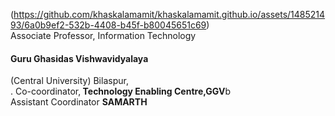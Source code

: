 (https://github.com/khaskalamamit/khaskalamamit.github.io/assets/148521493/6a0b9ef2-532b-4408-b45f-b80045651c69) </br>
Associate Professor, Information Technology</br>
<h4>Guru Ghasidas Vishwavidyalaya</h4> (Central University) Bilaspur,<br>.
Co-coordinator,<b> Technology Enabling Centre,GGV</b>b<br>
Assistant Coordinator <b>SAMARTH</b>


